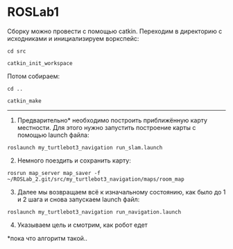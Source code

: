 # ROSLab1
Сборку можно провести с помощью catkin. Переходим в директорию с исходниками и инициализируем воркспейс:

`cd src`

`catkin_init_workspace`

Потом собираем:

`cd ..`

`catkin_make`

---

1) Предварительно* необходимо построить приближённую карту местности. Для этого нужно запустить построение карты с помощью launch файла:

`roslaunch my_turtlebot3_navigation run_slam.launch`

2) Немного поездить и сохранить карту:

`rosrun map_server map_saver -f ~/ROSLab_2.git/src/my_turtlebot3_navigation/maps/room_map`

3) Далее мы возвращаем всё к изначальному состоянию, как было до 1 и 2 шага и снова запускаем launch файл:

`roslaunch my_turtlebot3_navigation run_navigation.launch`

4) Указываем цель и смотрим, как робот едет


*пока что алгоритм такой.. 
